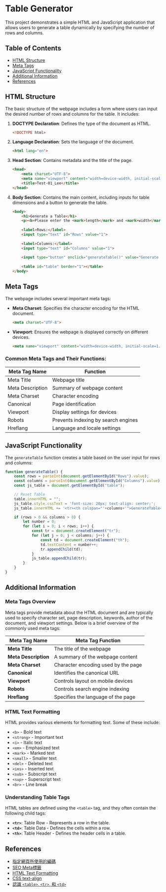 # Table Generator

This project demonstrates a simple HTML and JavaScript application that allows users to generate a table dynamically by specifying the number of rows and columns.

## Table of Contents

- [HTML Structure](#Html-Structure)
- [Meta Tags](#Meta-Tags)
- [JavaScript Functionality](#Javascript-Functionality)
- [Additional Information](#Additional-Information)
- [References](#References)

## HTML Structure

The basic structure of the webpage includes a form where users can input the desired number of rows and columns for the table. It includes:

1. **DOCTYPE Declaration**: Defines the type of the document as HTML.
    ```html
    <!DOCTYPE html>
    ```

2. **Language Declaration**: Sets the language of the document.
    ```html
    <html lang="en">
    ```

3. **Head Section**: Contains metadata and the title of the page.
    ```html
    <head>
        <meta charset="UTF-8">
        <meta name="viewport" content="width=device-width, initial-scale=1.0">
        <title>Test-01_Lee</title>
    </head>
    ```

4. **Body Section**: Contains the main content, including inputs for table dimensions and a button to generate the table.
    ```html
    <body>
        <h1>Generate a Table</h1>
        <p><b>Please enter the <mark>length</mark> and <mark>width</mark> of the <mark>Generate Table</mark></b></p>
        
        <label>Rows:</label>
        <input type="text" id="Rows" value="1">
        
        <label>Columns:</label>
        <input type="text" id="Columns" value="1">
        
        <input type="button" onclick="generateTable()" value="Generate Table">
        
        <table id="table" border="1"></table>
    </body>
    ```

## Meta Tags

The webpage includes several important meta tags:

- **Meta Charset**: Specifies the character encoding for the HTML document.
    ```html
    <meta charset="UTF-8">
    ```
- **Viewport**: Ensures the webpage is displayed correctly on different devices.
    ```html
    <meta name="viewport" content="width=device-width, initial-scale=1.0">
    ```

### Common Meta Tags and Their Functions:

| Meta Tag Name      | Function                       |
|--------------------|--------------------------------|
| Meta Title         | Webpage title                  |
| Meta Description   | Summary of webpage content     |
| Meta Charset       | Character encoding             |
| Canonical          | Page identification            |
| Viewport           | Display settings for devices   |
| Robots             | Prevents indexing by search engines |
| Hreflang           | Language and locale settings   |

## JavaScript Functionality

The `generateTable` function creates a table based on the user input for rows and columns:

```javascript
function generateTable() {
    const rows = parseInt(document.getElementById("Rows").value);
    const columns = parseInt(document.getElementById("Columns").value);
    const js_table = document.getElementById("table");

    // Reset Table
    table.innerHTML = "";
    js_table.style.cssText = 'font-size: 20px; text-align: center;';
    js_table.innerHTML += '<tr><th colspan="'+columns+'">GenerateTable</th></tr>';

    if (rows > 0 && columns > 0) {
        let number = 0;
        for (let i = 0; i < rows; i++) {
            const tr = document.createElement("tr");
            for (let j = 0; j < columns; j++) {
                const td = document.createElement("th");
                td.textContent = number++;
                tr.appendChild(td);
            }
            js_table.appendChild(tr);
        }
    }
}
```
## Additional Information

### Meta Tags Overview

Meta tags provide metadata about the HTML document and are typically used to specify character set, page description, keywords, author of the document, and viewport settings. Below is a brief overview of the commonly used meta tags:

| Meta Tag Name       | Meta Tag Function                             |
|---------------------|-----------------------------------------------|
| **Meta Title**      | The title of the webpage                      |
| **Meta Description**| A summary of the webpage content              |
| **Meta Charset**    | Character encoding used by the page           |
| **Canonical**       | Identifies the canonical URL                  |
| **Viewport**        | Controls layout on mobile devices             |
| **Robots**          | Controls search engine indexing               |
| **Hreflang**        | Specifies the language of the page            |

### HTML Text Formatting

HTML provides various elements for formatting text. Some of these include:

- `<b>` - Bold text
- `<strong>` - Important text
- `<i>` - Italic text
- `<em>` - Emphasized text
- `<mark>` - Marked text
- `<small>` - Smaller text
- `<del>` - Deleted text
- `<ins>` - Inserted text
- `<sub>` - Subscript text
- `<sup>` - Superscript text
- `<br>` - Line break

### Understanding Table Tags

HTML tables are defined using the `<table>` tag, and they often contain the following child tags:

- **`<tr>`**: Table Row - Represents a row in the table.
- **`<td>`**: Table Data - Defines the cells within a row.
- **`<th>`**: Table Header - Defines the header cells in a table.
## References

- [指定網頁所使用的編碼](https://www.fooish.com/html/meta-charset.html)
- [SEO Meta標籤](https://ranking.works/knowledge/meta-tags/)
- [HTML Text Formatting](https://www.w3schools.com/html/html_formatting.asp)
- [CSS text-align](https://developer.mozilla.org/en-US/docs/Web/CSS/text-align)
- [認識 `<table>`, `<tr>`, 和 `<td>`](https://steam.oxxostudio.tw/category/html/tags/table-tr-td.html)
